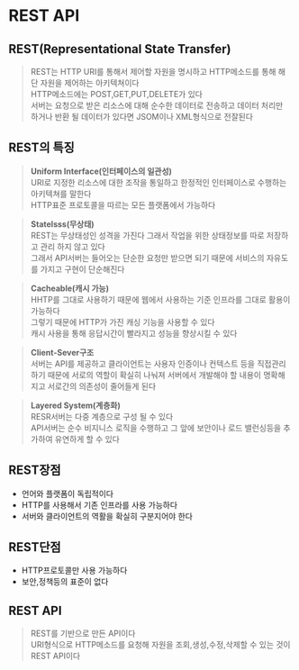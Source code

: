 # REST API

## REST(Representational State Transfer)
>REST는 HTTP URI를 통해서 제어할 자원을 명시하고 HTTP메소드를 통해 해단 자원을 제어하는 아키텍쳐이다  
>HTTP메소드에는 POST,GET,PUT,DELETE가 있다  
>서버는 요청으로 받은 리소스에 대해 순수한 데이터로 전송하고 데이터 처리만 하거나 반환 될 데이터가 있다면 JSOM이나 XML형식으로 전잘된다

## REST의 특징
>**Uniform Interface(인터페이스의 일관성)**  
>URI로 지정한 리소스에 대한 조작을 통일하고 한정적인 인터페이스로 수행하는 아키텍쳐를 말한다  
>HTTP표준 프로토콜을 따르는 모든 플랫폼에서 가능하다  

>**Statelsss(무상태)**  
>REST는 무상태성인 성격을 가진다 그래서 작업을 위한 상태정보를 따로 저장하고 관리 하지 않고 있다  
>그래서 API서버는 들어오는 단순한 요청만 받으면 되기 때문에 서비스의 자유도를 가지고 구현이 단순해진다

>**Cacheable(캐시 가능)**  
>HHTP를 그대로 사용하기 때문에 웹에서 사용하는 기준 인프라를 그대로 활용이 가능하다  
>그렇기 때문에 HTTP가 가진 캐싱 기능을 사용할 수 있다  
>캐시 사용을 통해 응답시간이 빨라지고 성능을 향상시킬 수 있다  

>**Client-Sever구조**  
>서버는 API를 제공하고 클라이언트는 사용자 인증이나 컨텍스트 등을 직접관리 하기 때문에 서로의 역할이 확실히 나눠져 서버에서 개발해야 할 내용이 명확해지고 서로간의 의존성이 줄어들게 된다

>**Layered System(계층화)**  
>RESR서버는 다중 계층으로 구성 될 수 있다  
>API서버는 순수 비지니스 로직을 수행하고 그 앞에 보안이나 로드 밸런싱등을 추가하여 유연하게 할 수 있다

## REST장점
* 언어와 플랫폼이 독립적이다
* HTTP를 사용해서 기존 인프라를 사용 가능하다
* 서버와 클라이언트의 역활을 확실히 구분지어야 한다

## REST단점
* HTTP프로토콜만 사용 가능하다
* 보안,정책등의 표준이 없다

## REST API
>REST를 기반으로 만든 API이다  
>URI형식으로 HTTP메소드를 요청해 자원을 조회,생성,수정,삭제할 수 있는 것이 REST API이다
